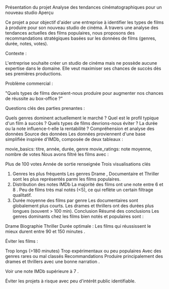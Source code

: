 Présentation du projet
Analyse des tendances cinématographiques pour un nouveau studio
Aperçu

Ce projet a pour objectif d'aider une entreprise à identifier les types de films à produire pour son nouveau studio de cinéma. À travers une analyse des tendances actuelles des films populaires, nous proposons des recommandations stratégiques basées sur les données de films (genres, durée, notes, votes).

Contexte :

L'entreprise souhaite créer un studio de cinéma mais ne possède aucune expertise dans le domaine. Elle veut maximiser ses chances de succès dès ses premières productions.

Problème commercial :

"Quels types de films devraient-nous produire pour augmenter nos chances de réussite au box-office ?"

Questions clés des parties prenantes :

Quels genres dominent actuellement le marché ?
Quel est le profil typique d'un film à succès ?
Quels types de films devrions-nous éviter ?
La durée ou la note influence-t-elle la rentabilité ?
Compréhension et analyse des données
Source des données Les données proviennent d'une base simplifiée inspirée d'IMDb, composée de deux tableaux :

movie_basics: titre, année, durée, genre
movie_ratings: note moyenne, nombre de votes
Nous avons filtré les films avec :

Plus de 100 votes
Année de sortie renseignée
Trois visualisations clés
1. Genres les plus fréquents
Les genres Drame , Documentaire et Thriller sont les plus représentés parmi les films populaires.
2. Distribution des notes IMDb
La majorité des films ont une note entre 6 et 8 .
Peu de films très mal notés (<5), ce qui reflète un certain filtrage qualitatif.
3. Durée moyenne des films par genre
Les documentaires sont globalement plus courts.
Les drames et thrillers ont des durées plus longues (souvent > 100 min).
Conclusion
Résumé des conclusions
Les genres dominants chez les films bien notés et populaires sont :

Drame
Biographie
Thriller
Durée optimale : Les films qui réussissent le mieux durent entre 90 et 150 minutes .

Éviter les films :

Trop longs (>180 minutes)
Trop expérimentaux ou peu populaires
Avec des genres rares ou mal classés
Recommandations
Produire principalement des drames et thrillers avec une bonne narration .

Voir une note IMDb supérieure à 7 .

Éviter les projets à risque avec peu d'intérêt public identifiable.

